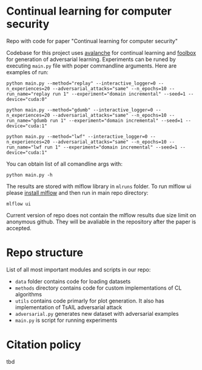 # Continual learning for computer security

Repo with code for paper "Continual learning for computer security"

Codebase for this project uses [avalanche](https://avalanche.continualai.org/) for continual learning and [foolbox](https:L//github.com/bethgelab/foolbox) for generation of adversarial learning. Experiments can be runed by executing `main.py` file with poper commandline arguments. 
Here are examples of run:

```
python main.py --method="replay" --interactive_logger=0 --n_experiences=20 --adversarial_attacks="same" --n_epochs=10 --run_name="replay run 1" --experiment="domain incremental" --seed=1 --device="cuda:0"
```

```
python main.py --method="gdumb" --interactive_logger=0 --n_experiences=20 --adversarial_attacks="same" --n_epochs=10 --run_name="gdumb run 1" --experiment="domain incremental" --seed=1 --device="cuda:1"
```

```
python main.py --method="lwf" --interactive_logger=0 --n_experiences=20 --adversarial_attacks="same" --n_epochs=10 --run_name="lwf run 1" --experiment="domain incremental" --seed=1 --device="cuda:1"
```

You can obtain list of all comandline args with:

```
python main.py -h
```

The results are stored with mlflow library in `mlruns` folder. To run mlflow ui please [install mlflow](https://mlflow.org/docs/latest/quickstart.html#installing-mlflow) and then run in main repo directory:

```
mlflow ui
```

Current version of repo does not contain the mlflow results due size limit on anonymous github. They will be avaliable in the repository after the paper is accepted.

# Repo structure

List of all most important modules and scripts in our repo:

 - `data` folder contains code for loading datasets
 - `methods` directory contains code for custom implementations of CL algorithms
 - `utils` contains code primarly for plot generation. It also has implementation of TsAIL adversarial attack
 - `adversarial.py` generates new dataset with adversarial examples
 - `main.py` is script for running experiments

# Citation policy

tbd

<!-- If you use our code please cite this paper:

```
some bibtex
``` -->
